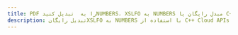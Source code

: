 ---title: PDF را به  تبدیل کنیدNUMBERS، XSLFO به NUMBERS مبدل رایگان یا C++ SDKdescription: تبدیل رایگانXSLFO به NUMBERS با استفاده از C++ Cloud APIs & SDK همچنین اسناد PDF را در Cloud ایجاد، ویرایش و رندر کنید.---